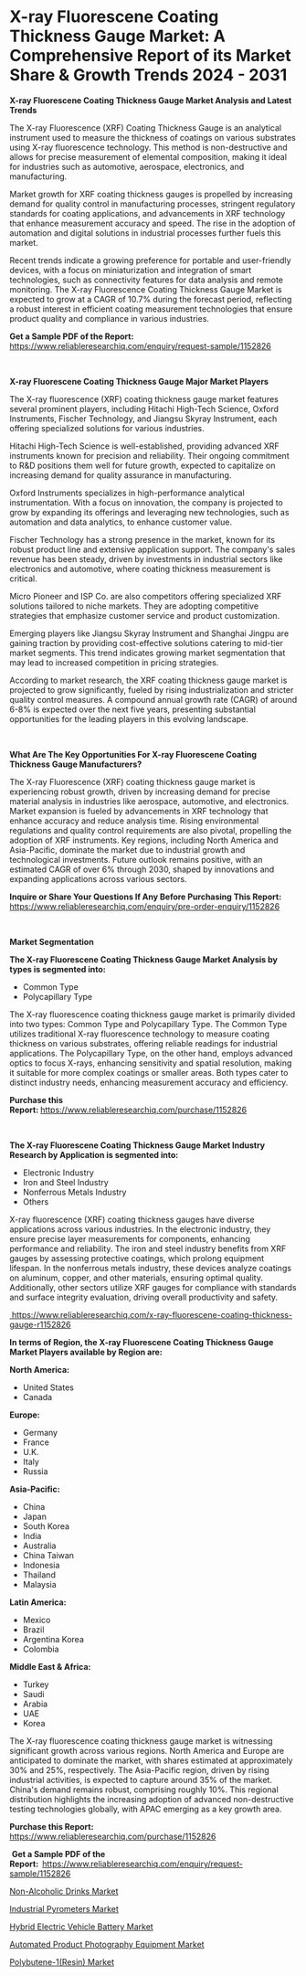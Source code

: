 <p><h1>X-ray Fluorescene Coating Thickness Gauge Market: A Comprehensive Report of its Market Share & Growth Trends 2024 - 2031</h1></p><p><strong>X-ray Fluorescene Coating Thickness Gauge Market Analysis and Latest Trends</strong></p>
<p><p>The X-ray Fluorescence (XRF) Coating Thickness Gauge is an analytical instrument used to measure the thickness of coatings on various substrates using X-ray fluorescence technology. This method is non-destructive and allows for precise measurement of elemental composition, making it ideal for industries such as automotive, aerospace, electronics, and manufacturing. </p><p>Market growth for XRF coating thickness gauges is propelled by increasing demand for quality control in manufacturing processes, stringent regulatory standards for coating applications, and advancements in XRF technology that enhance measurement accuracy and speed. The rise in the adoption of automation and digital solutions in industrial processes further fuels this market. </p><p>Recent trends indicate a growing preference for portable and user-friendly devices, with a focus on miniaturization and integration of smart technologies, such as connectivity features for data analysis and remote monitoring. The X-ray Fluorescence Coating Thickness Gauge Market is expected to grow at a CAGR of 10.7% during the forecast period, reflecting a robust interest in efficient coating measurement technologies that ensure product quality and compliance in various industries.</p></p>
<p><strong>Get a Sample PDF of the Report:&nbsp;</strong> <a href="https://www.reliableresearchiq.com/enquiry/request-sample/1152826?utm_campaign=1088&utm_medium=2&utm_source=Github&utm_content=ia&utm_term=29102024&utm_id=x-ray-fluorescene-coating-thickness-gauge">https://www.reliableresearchiq.com/enquiry/request-sample/1152826</a></p>
<p>&nbsp;</p>
<p><strong>X-ray Fluorescene Coating Thickness Gauge Major Market Players</strong></p>
<p><p>The X-ray fluorescence (XRF) coating thickness gauge market features several prominent players, including Hitachi High-Tech Science, Oxford Instruments, Fischer Technology, and Jiangsu Skyray Instrument, each offering specialized solutions for various industries. </p><p>Hitachi High-Tech Science is well-established, providing advanced XRF instruments known for precision and reliability. Their ongoing commitment to R&D positions them well for future growth, expected to capitalize on increasing demand for quality assurance in manufacturing.</p><p>Oxford Instruments specializes in high-performance analytical instrumentation. With a focus on innovation, the company is projected to grow by expanding its offerings and leveraging new technologies, such as automation and data analytics, to enhance customer value.</p><p>Fischer Technology has a strong presence in the market, known for its robust product line and extensive application support. The company's sales revenue has been steady, driven by investments in industrial sectors like electronics and automotive, where coating thickness measurement is critical.</p><p>Micro Pioneer and ISP Co. are also competitors offering specialized XRF solutions tailored to niche markets. They are adopting competitive strategies that emphasize customer service and product customization.</p><p>Emerging players like Jiangsu Skyray Instrument and Shanghai Jingpu are gaining traction by providing cost-effective solutions catering to mid-tier market segments. This trend indicates growing market segmentation that may lead to increased competition in pricing strategies.</p><p>According to market research, the XRF coating thickness gauge market is projected to grow significantly, fueled by rising industrialization and stricter quality control measures. A compound annual growth rate (CAGR) of around 6-8% is expected over the next five years, presenting substantial opportunities for the leading players in this evolving landscape.</p></p>
<p>&nbsp;</p>
<p><strong>What Are The Key Opportunities For X-ray Fluorescene Coating Thickness Gauge Manufacturers?</strong></p>
<p><p>The X-ray Fluorescence (XRF) coating thickness gauge market is experiencing robust growth, driven by increasing demand for precise material analysis in industries like aerospace, automotive, and electronics. Market expansion is fueled by advancements in XRF technology that enhance accuracy and reduce analysis time. Rising environmental regulations and quality control requirements are also pivotal, propelling the adoption of XRF instruments. Key regions, including North America and Asia-Pacific, dominate the market due to industrial growth and technological investments. Future outlook remains positive, with an estimated CAGR of over 6% through 2030, shaped by innovations and expanding applications across various sectors.</p></p>
<p><strong>Inquire or Share Your Questions If Any Before Purchasing This Report:</strong> <a href="https://www.reliableresearchiq.com/enquiry/pre-order-enquiry/1152826?utm_campaign=1088&utm_medium=2&utm_source=Github&utm_content=ia&utm_term=29102024&utm_id=x-ray-fluorescene-coating-thickness-gauge">https://www.reliableresearchiq.com/enquiry/pre-order-enquiry/1152826</a></p>
<p>&nbsp;</p>
<p><strong>Market Segmentation</strong></p>
<p><strong>The X-ray Fluorescene Coating Thickness Gauge Market Analysis by types is segmented into:</strong></p>
<p><ul><li>Common Type</li><li>Polycapillary Type</li></ul></p>
<p><p>The X-ray fluorescence coating thickness gauge market is primarily divided into two types: Common Type and Polycapillary Type. The Common Type utilizes traditional X-ray fluorescence technology to measure coating thickness on various substrates, offering reliable readings for industrial applications. The Polycapillary Type, on the other hand, employs advanced optics to focus X-rays, enhancing sensitivity and spatial resolution, making it suitable for more complex coatings or smaller areas. Both types cater to distinct industry needs, enhancing measurement accuracy and efficiency.</p></p>
<p><strong>Purchase this Report:&nbsp;</strong><a href="https://www.reliableresearchiq.com/purchase/1152826?utm_campaign=1088&utm_medium=2&utm_source=Github&utm_content=ia&utm_term=29102024&utm_id=x-ray-fluorescene-coating-thickness-gauge">https://www.reliableresearchiq.com/purchase/1152826</a></p>
<p>&nbsp;</p>
<p><strong>The X-ray Fluorescene Coating Thickness Gauge Market Industry Research by Application is segmented into:</strong></p>
<p><ul><li>Electronic Industry</li><li>Iron and Steel Industry</li><li>Nonferrous Metals Industry</li><li>Others</li></ul></p>
<p><p>X-ray fluorescence (XRF) coating thickness gauges have diverse applications across various industries. In the electronic industry, they ensure precise layer measurements for components, enhancing performance and reliability. The iron and steel industry benefits from XRF gauges by assessing protective coatings, which prolong equipment lifespan. In the nonferrous metals industry, these devices analyze coatings on aluminum, copper, and other materials, ensuring optimal quality. Additionally, other sectors utilize XRF gauges for compliance with standards and surface integrity evaluation, driving overall productivity and safety.</p></p>
<p><a href="https://www.reliableresearchiq.com/x-ray-fluorescene-coating-thickness-gauge-r1152826?utm_campaign=1088&utm_medium=2&utm_source=Github&utm_content=ia&utm_term=29102024&utm_id=x-ray-fluorescene-coating-thickness-gauge">&nbsp;https://www.reliableresearchiq.com/x-ray-fluorescene-coating-thickness-gauge-r1152826</a></p>
<p><strong>In terms of Region, the X-ray Fluorescene Coating Thickness Gauge Market Players available by Region are:</strong></p>
<p>
    <p> <strong> North America: </strong>
        <ul>
            <li>United States</li>
            <li>Canada</li>
        </ul>
        </p> 
    <p> <strong> Europe: </strong>
        <ul>
            <li>Germany</li>
            <li>France</li>
            <li>U.K.</li>
            <li>Italy</li>
            <li>Russia</li>
        </ul>
        </p> 
    <p> <strong> Asia-Pacific: </strong>
        <ul>
            <li>China</li>
            <li>Japan</li>
            <li>South Korea</li>
            <li>India</li>
            <li>Australia</li>
            <li>China Taiwan</li>
            <li>Indonesia</li>
            <li>Thailand</li>
            <li>Malaysia</li>
        </ul>
        </p> 
    <p> <strong> Latin America: </strong>
        <ul>
            <li>Mexico</li>
            <li>Brazil</li>
            <li>Argentina Korea</li>
            <li>Colombia</li>
        </ul>
        </p> 
    <p> <strong> Middle East & Africa: </strong>
        <ul>
            <li>Turkey</li>
            <li>Saudi</li>
            <li>Arabia</li>
            <li>UAE</li>
            <li>Korea</li>
        </ul>
    </p>
    </p>
<p><p>The X-ray fluorescence coating thickness gauge market is witnessing significant growth across various regions. North America and Europe are anticipated to dominate the market, with shares estimated at approximately 30% and 25%, respectively. The Asia-Pacific region, driven by rising industrial activities, is expected to capture around 35% of the market. China's demand remains robust, comprising roughly 10%. This regional distribution highlights the increasing adoption of advanced non-destructive testing technologies globally, with APAC emerging as a key growth area.</p></p>
<p><strong>Purchase this Report: </strong><a href="https://www.reliableresearchiq.com/purchase/1152826?utm_campaign=1088&utm_medium=2&utm_source=Github&utm_content=ia&utm_term=29102024&utm_id=x-ray-fluorescene-coating-thickness-gauge">https://www.reliableresearchiq.com/purchase/1152826</a></p>
<p>&nbsp;<strong>Get a Sample PDF of the Report:&nbsp;&nbsp;</strong><a href="https://www.reliableresearchiq.com/enquiry/request-sample/1152826?utm_campaign=1088&utm_medium=2&utm_source=Github&utm_content=ia&utm_term=29102024&utm_id=x-ray-fluorescene-coating-thickness-gauge">https://www.reliableresearchiq.com/enquiry/request-sample/1152826</a></p>
<p><strong></strong></p>
<p><p><a href="https://github.com/wanvigsqmunsenr/Market-Research-Report-List-1/blob/main/non-alcoholic-drinks-market.md?utm_campaign=1088&utm_medium=2&utm_source=Github&utm_content=ia&utm_term=29102024&utm_id=x-ray-fluorescene-coating-thickness-gauge">Non-Alcoholic Drinks Market</a></p><p><a href="https://www.linkedin.com/pulse/exploring-industrial-pyrometers-market-dynamics-global-n0wfe?utm_campaign=1088&utm_medium=2&utm_source=Github&utm_content=ia&utm_term=29102024&utm_id=x-ray-fluorescene-coating-thickness-gauge">Industrial Pyrometers Market</a></p><p><a href="https://www.linkedin.com/pulse/global-hybrid-electric-vehicle-battery-139-cagr-forecast-2024-lzvle?utm_campaign=1088&utm_medium=2&utm_source=Github&utm_content=ia&utm_term=29102024&utm_id=x-ray-fluorescene-coating-thickness-gauge">Hybrid Electric Vehicle Battery Market</a></p><p><a href="https://issuu.com/reportprime-2/docs/automated-product-photography-equip_45ff182a75d286?utm_campaign=1088&utm_medium=2&utm_source=Github&utm_content=ia&utm_term=29102024&utm_id=x-ray-fluorescene-coating-thickness-gauge">Automated Product Photography Equipment Market</a></p><p><a href="https://issuu.com/reportprime-2/docs/polybutene-1resin-market-size-2030._d1ce562c2fc7d6?utm_campaign=1088&utm_medium=2&utm_source=Github&utm_content=ia&utm_term=29102024&utm_id=x-ray-fluorescene-coating-thickness-gauge">Polybutene-1(Resin) Market</a></p></p>